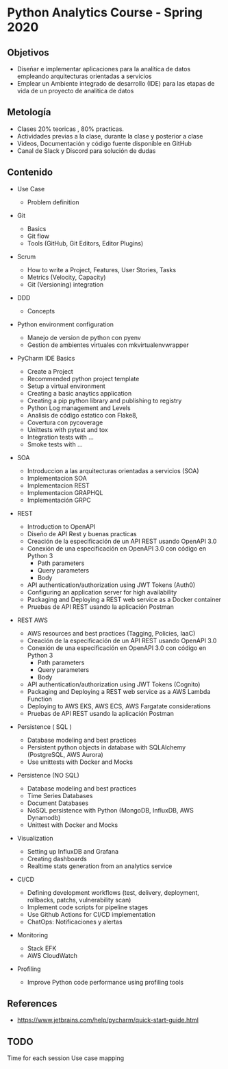 # Python Analytics Course - Spring 2020

## Objetivos

* Diseñar e implementar aplicaciones para la analítica de datos empleando arquitecturas orientadas a servicios
* Emplear un Ambiente integrado de desarrollo (IDE) para las etapas de vida de un proyecto de analítica de datos

## Metología

* Clases 20% teoricas , 80% practicas.
* Actividades previas a la clase, durante la clase y posterior a clase
* Videos, Documentación y código fuente disponible en GitHub
* Canal de Slack y Discord para solución de dudas

## Contenido

* Use Case
  * Problem definition

* Git
  * Basics
  * Git flow
  * Tools (GitHub, Git Editors, Editor Plugins)

* Scrum
  * How to write a Project, Features, User Stories, Tasks
  * Metrics (Velocity, Capacity)
  * Git (Versioning) integration

* DDD
  * Concepts

* Python environment configuration
  * Manejo de version de python con pyenv
  * Gestion de ambientes virtuales con mkvirtualenvwrapper

* PyCharm IDE Basics 
  * Create a Project
  * Recommended python project template
  * Setup a virtual environment
  * Creating a basic anaytics application
  * Creating a pip python library and publishing to registry
  * Python Log management and Levels
  * Analisis de código estatico con Flake8,
  * Covertura con pycoverage
  * Unittests with pytest and tox
  * Integration tests with ...
  * Smoke tests with ...

* SOA
  * Introduccion a las arquitecturas orientadas a servicios (SOA)
  * Implementacion SOA
  * Implementacion REST
  * Implementacion GRAPHQL
  * Implementación GRPC

* REST
  * Introduction to OpenAPI
  * Diseño de API Rest y buenas practicas
  * Creación de la especificación de un API REST usando OpenAPI 3.0
  * Conexión de una especificación en OpenAPI 3.0 con código en Python 3
    * Path parameters
    * Query parameters
    * Body
  * API authentication/authorization using JWT Tokens (Auth0)
  * Configuring an application server for high availability
  * Packaging and Deploying a REST web service as a Docker container
  * Pruebas de API REST usando la aplicación Postman

* REST AWS
  * AWS resources and best practices (Tagging, Policies, IaaC)
  * Creación de la especificación de un API REST usando OpenAPI 3.0
  * Conexión de una especificación en OpenAPI 3.0 con código en Python 3
    * Path parameters
    * Query parameters
    * Body
  * API authentication/authorization using JWT Tokens (Cognito)
  * Packaging and Deploying a REST web service as a AWS Lambda Function
  * Deploying to AWS EKS, AWS ECS, AWS Fargatate considerations
  * Pruebas de API REST usando la aplicación Postman

* Persistence ( SQL )
  * Database modeling and best practices
  * Persistent python objects in database with SQLAlchemy (PostgreSQL, AWS Aurora)
  * Use unittests with Docker and Mocks

* Persistence (NO SQL)
  * Database modeling and best practices
  * Time Series Databases
  * Document Databases
  * NoSQL persistence with Python (MongoDB, InfluxDB, AWS Dynamodb)
  * Unittest with Docker and Mocks

* Visualization
  * Setting up InfluxDB and Grafana
  * Creating dashboards
  * Realtime stats generation from an analytics service

* CI/CD
  * Defining development workflows (test, delivery, deployment, rollbacks, patchs, vulnerability scan)
  * Implement code scripts for pipeline stages
  * Use Github Actions for CI/CD implementation
  * ChatOps: Notificaciones y alertas

* Monitoring
  * Stack EFK
  * AWS CloudWatch

* Profiling
  * Improve Python code performance using profiling tools

## References
* https://www.jetbrains.com/help/pycharm/quick-start-guide.html

## TODO
Time for each session
Use case mapping 
